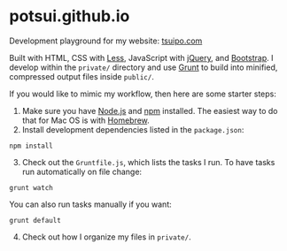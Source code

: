 # potsui.github.io

Development playground for my website: [tsuipo.com](https://www.tsuipo.com)

Built with HTML, CSS with [Less](http://lesscss.org/), JavaScript with [jQuery](https://jquery.com/), and [Bootstrap](https://getbootstrap.com/docs/3.3/). I develop within the `private/` directory and use [Grunt](https://gruntjs.com/) to build into minified, compressed output files inside `public/`.

If you would like to mimic my workflow, then here are some starter steps:
1. Make sure you have [Node.js](https://nodejs.org/en/) and [npm](https://www.npmjs.com/get-npm) installed. The easiest way to do that for Mac OS is with [Homebrew](https://brew.sh/).
2. Install development dependencies listed in the `package.json`:
```
npm install
```
3. Check out the `Gruntfile.js`, which lists the tasks I run. To have tasks run automatically on file change:
```
grunt watch
```
You can also run tasks manually if you want:
```
grunt default
```
4. Check out how I organize my files in `private/`.
